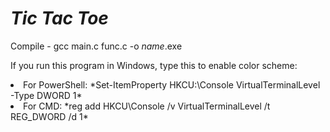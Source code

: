 # ***Tic Tac Toe***

Compile - gcc main.c func.c -o *name*.exe

If you run this program in Windows, type this to enable color scheme:
  <li>For PowerShell: *Set-ItemProperty HKCU:\Console VirtualTerminalLevel -Type DWORD 1*</li>
  <li>For CMD: *reg add HKCU\Console /v VirtualTerminalLevel /t REG_DWORD /d 1*</li>
